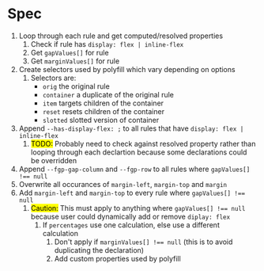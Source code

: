 # Spec

1. Loop through each rule and get computed/resolved properties
    1. Check if rule has `display: flex | inline-flex`
    2. Get `gapValues[]` for rule
    3. Get `marginValues[]` for rule
2. Create selectors used by polyfill which vary depending on options
    1. Selectors are:
        - `orig` the original rule
        - `container` a duplicate of the original rule
        - `item` targets children of the container
        - `reset` resets children of the container
        - `slotted` slotted version of container
2. Append `--has-display-flex: ;` to all rules that have `display: flex | inline-flex`
    1. <mark>TODO:</mark> Probably need to check against resolved property rather than looping through each declartion because some declarations could be overridden
3. Append `--fgp-gap-column` and `--fgp-row` to all rules where `gapValues[] !== null`
3. Overwrite all occurances of `margin-left`, `margin-top` and `margin`
4. Add `margin-left` and `margin-top` to every rule where `gapValues[] !== null`
    1. <mark>Caution:</mark> This must apply to anything where `gapValues[] !== null` because user could dynamically add or remove `diplay: flex`
        1. If `percentages` use one calculation, else use a different calculation
            1. Don't apply if `marginValues[] !== null` (this is to avoid duplicating the declaration)
            2. Add custom properties used by polyfill
